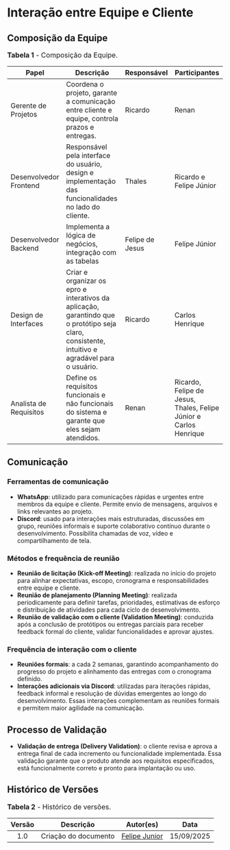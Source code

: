 # Interação entre Equipe e Cliente

## Composição da Equipe

<font size="3"><p style="text-align: left">**Tabela 1** - Composição da Equipe.</p></font>

| Papel                  | Descrição                                                                                                     | Responsável      | Participantes                                  |
|------------------------|---------------------------------------------------------------------------------------------------------------|------------------|-----------------------------------------------|
| Gerente de Projetos    | Coordena o projeto, garante a comunicação entre cliente e equipe, controla prazos e entregas.                 | Ricardo          | Renan                                         |
| Desenvolvedor Frontend | Responsável pela interface do usuário, design e implementação das funcionalidades no lado do cliente.         | Thales           | Ricardo e Felipe Júnior                       |
| Desenvolvedor Backend  | Implementa a lógica de negócios, integração com as tabelas                                                    | Felipe de Jesus  | Felipe Júnior                                 |
| Design de Interfaces   | Criar e organizar os epro e interativos da aplicação, garantindo que o protótipo seja claro, consistente, intuitivo e agradável para o usuário. | Ricardo          | Carlos Henrique                               |
| Analista de Requisitos | Define os requisitos funcionais e não funcionais do sistema e garante que eles sejam atendidos.               | Renan            | Ricardo, Felipe de Jesus, Thales, Felipe Júnior e Carlos Henrique |

## Comunicação

### Ferramentas de comunicação

- **WhatsApp**: utilizado para comunicações rápidas e urgentes entre membros da equipe e cliente. Permite envio de mensagens, arquivos e links relevantes ao projeto.  
- **Discord**: usado para interações mais estruturadas, discussões em grupo, reuniões informais e suporte colaborativo contínuo durante o desenvolvimento. Possibilita chamadas de voz, vídeo e compartilhamento de tela.  

### Métodos e frequência de reunião

- **Reunião de licitação (Kick-off Meeting)**: realizada no início do projeto para alinhar expectativas, escopo, cronograma e responsabilidades entre equipe e cliente.  
- **Reunião de planejamento (Planning Meeting)**: realizada periodicamente para definir tarefas, prioridades, estimativas de esforço e distribuição de atividades para cada ciclo de desenvolvimento.  
- **Reunião de validação com o cliente (Validation Meeting)**: conduzida após a conclusão de protótipos ou entregas parciais para receber feedback formal do cliente, validar funcionalidades e aprovar ajustes.  

### Frequência de interação com o cliente

- **Reuniões formais**: a cada 2 semanas, garantindo acompanhamento do progresso do projeto e alinhamento das entregas com o cronograma definido.  
- **Interações adicionais via Discord**: utilizadas para iterações rápidas, feedback informal e resolução de dúvidas emergentes ao longo do desenvolvimento. Essas interações complementam as reuniões formais e permitem maior agilidade na comunicação.  

## Processo de Validação

- **Validação de entrega (Delivery Validation)**: o cliente revisa e aprova a entrega final de cada incremento ou funcionalidade implementada. Essa validação garante que o produto atende aos requisitos especificados, está funcionalmente correto e pronto para implantação ou uso.  

## Histórico de Versões

<font size="3"><p style="text-align: left">**Tabela 2** - Histórico de versões.</p></font>

| Versão |        Descrição         |                      Autor(es)                      |    Data    |
| :----: | :----------------------: | :-------------------------------------------------: | :--------:  
|  1.0   | Criação do documento | [Felipe Junior](https://github.com/Felipej3ds)          | 15/09/2025 | 